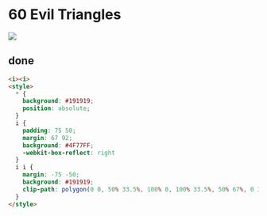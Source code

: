 # 60 Evil Triangles

![](https://raw.githubusercontent.com/sari3l/css_battle/main/media/16775684545981/16775685273917.png)

## done

```html
<i><i>
<style>
  * {
    background: #191919;
    position: absolute;
  }
  i {
    padding: 75 50;
    margin: 67 92;
    background: #4F77FF;
    -webkit-box-reflect: right
  }
  i i {
    margin: -75 -50;
    background: #191919;
    clip-path: polygon(0 0, 50% 33.5%, 100% 0, 100% 33.5%, 50% 67%, 0 33.5%, 0 67%, 50% 100%, 100% 67%, 100% 100%, 0 100%)
  }
</style>
```